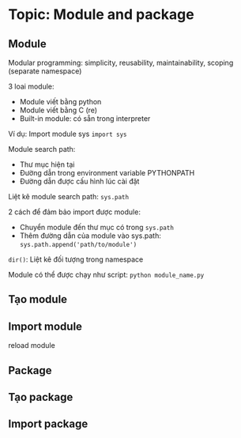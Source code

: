 ﻿# Topic: Module and package

## Module

Modular programming: simplicity, reusability, maintainability, scoping (separate namespace)

3 loai module:
  - Module viết bằng python
  - Module viết bằng C (re)
  - Built-in module: có sẵn trong interpreter

Ví dụ: Import module sys `import sys`

Module search path: 
  - Thư mục hiện tại
  - Đường dẫn trong environment variable PYTHONPATH
  - Đường dẫn được cấu hình lúc cài đặt

Liệt kê module search path: `sys.path`

2 cách để đảm bảo import được module:
  - Chuyển module đến thư mục có trong `sys.path`
  - Thêm đường dẫn của module vào sys.path: `sys.path.append('path/to/module')`

`dir()`: Liệt kê đối tượng trong namespace

Module có thể được chạy như script: `python module_name.py`

## Tạo module

## Import module

reload module

## Package

## Tạo package

## Import package
  
